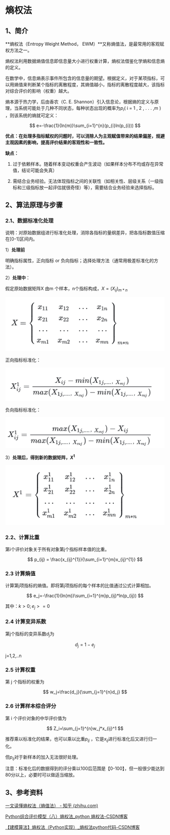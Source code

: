 # 熵权法

## 1、简介

**熵权法（Entropy Weight Method， EWM）**又称熵值法，是最常用的客观赋权方法之一。

熵权法利用数据熵值信息即信息量大小进行权重计算，熵权法借鉴化学熵和信息熵的定义。

在数学中，信息熵表示事件所包含的信息量的期望。根据定义，对于某项指标，可以用熵值来判断某个指标的离散程度，其熵值越小，指标的离散程度越大，该指标对综合评价的影响（权重）越大。

熵本源于热力学，后由香农（C. E. Shannon）引入信息论，根据熵的定义与原理，当系统可能处于几种不同状态，每种状态出现的概率为$p_{i}$( i = 1 , 2 , . . . ,m ) ，则该系统的熵就可定义：

$$
e=-\frac{1}{ln(m)}\sum_{i=1}^{n}(p_{i}ln(p_{i}))  
$$

**优点：在处理多指标赋权的问题时，可以消除人为主观赋值带来的结果偏差，规避主观因素的影响，提高评价结果的客观性和一致性。**

**缺点：**

1. 过于依赖样本。随着样本变动权重会产生波动（如果样本分布不均或存在异常值，结论可能会失真）

2. 需结合业务经验。无法体现指标之间的关联性（如相关性、层级关系（一级指标和三级指标放一起评估就很奇怪）等），需要结合业务经验来选择指标。

## 2、**算法原理与步骤**

### 2.1、数据标准化处理

说明：对原始数据组进行标准化处理，消除各指标的量纲差异，把各指标数值压缩在[0-1]区间内。

1）**处理前**

明确指标属性，正向指标 or 负向指标；选择处理方法（通常用极差标准化的方法）。

2）**处理中**：

假定原始数据矩阵X 由m 个样本，n个指标构成，$X=(X_{ij})_{m*n}$

![Untitled](熵权法.assets/Untitled.png)

正向指标标准化：

![Untitled](熵权法.assets/Untitled%201.png)

负向指标标准化：

![Untitled](熵权法.assets/Untitled%202.png)

3）**处理后，得到新的数据矩阵，$X^1$**

![Untitled](熵权法.assets/Untitled%203.png)

### 2.2、**计算比重**

第i个评价对象关于所有对象第j个指标样本值的比重。

$$
p_{ij} = \frac{x_{ij}^{1}}{\sum_{i=1}^{m}x_{ij}^{1}}
$$

### 2.3 计算熵值

计算第j项指标的熵值。即将第j项指标的每个样本的比值通过公式计算相加。

$$
e_j=-\frac{1}{ln(m)}\sum_{i=1}^{m}p_{ij}*ln(p_{ij})
$$

其中：$k>0;e_j>=0$

### 2.4 计算变异系数

第j个指标的变异系数$d_j$为

$$
d_j=1-e_j
$$

j=1,2,..n

### 2.5 计算权重

第 j 个指标的权重为

$$
w_j=\frac{d_j}{\sum_{j=1}^{n}d_j}
$$

### 2.6 计算样本综合评分

第 i 个评价对象的中华评价值为

$$
Z_i=\sum_{j=1}^{n}w_j*x_{ij}^1
$$

推荐乘以标准化的结果，也可以乘以比重$p_{ij}$ ，它是$x_{ij}$进行标准化后又进行归一化。

但$p_{ij}$对于新样本的加入无法很好处理。

注意：标准化后的数据得到的评分乘以100后范围是【0-100】，但一般很少能达到80分以上，必要时可以做适当缩放。

## 3、参考资料

[一文读懂熵权法（熵值法） - 知乎 (zhihu.com)](https://zhuanlan.zhihu.com/p/677564565)

[Python综合评价模型（八）熵权法_python 熵权法-CSDN博客](https://blog.csdn.net/Yif18/article/details/130009774)

[【建模算法】熵权法（Python实现）_熵权法python代码-CSDN博客](https://blog.csdn.net/baidu/article/details/125104966)